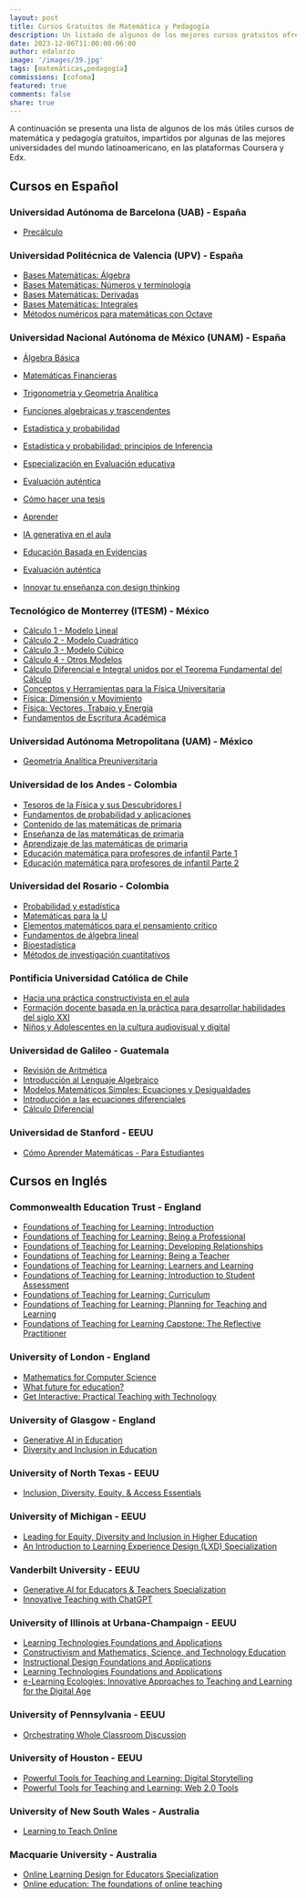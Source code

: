 ```yaml
---
layout: post
title: Cursos Gratuitos de Matemática y Pedagogía
description: Un listado de algunos de los mejores cursos gratuitos ofrecidos por algunas de las mejores universidades del mundo.
date: 2023-12-06T11:00:00-06:00
author: edalorzo
image: '/images/39.jpg'
tags: [matemáticas,pedagogía]
commissions: [cofoma]
featured: true
comments: false
share: true
---
```

A continuación se presenta una lista de algunos de los más útiles cursos de matemática y pedagogía gratuitos, impartidos por algunas de las mejores universidades del mundo latinoamericano, en las plataformas  Coursera y Edx.

## Cursos en Español

### Universidad Autónoma de Barcelona (UAB) - España

* [Precálculo][1]

### Universidad Politécnica de Valencia (UPV) - España

* [Bases Matemáticas: Álgebra][28]
* [Bases Matemáticas: Números y terminología][29]
* [Bases Matemáticas: Derivadas][30]
* [Bases Matemáticas: Integrales][31]
* [Métodos numéricos para matemáticas con Octave][38]

### Universidad Nacional Autónoma de México (UNAM) - España

* [Álgebra Básica][13]
* [Matemáticas Financieras][2]
* [Trigonometría y Geometría Analítica][3]
* [Funciones algebraicas y trascendentes][4]
* [Estadística y probabilidad][23]
* [Estadística y probabilidad: principios de Inferencia][21]
* [Especialización en Evaluación educativa][22]
* [Evaluación auténtica][24]
* [Cómo hacer una tesis][25]
* [Aprender][26]
* [IA generativa en el aula][70]

* [Educación Basada en Evidencias][71]
* [Evaluación auténtica][72]
* [Innovar tu enseñanza con design thinking][73]

### Tecnológico de Monterrey (ITESM) - México

* [Cálculo 1 - Modelo Lineal][5]
* [Cálculo 2 - Modelo Cuadrático][6]
* [Cálculo 3 - Modelo Cúbico][7]
* [Cálculo 4 - Otros Modelos][8]
* [Cálculo Diferencial e Integral unidos por el Teorema Fundamental del Cálculo][9]
* [Conceptos y Herramientas para la Física Universitaria][12]
* [Física: Dimensión y Movimiento][10]
* [Física: Vectores, Trabajo y Energía][11]
* [Fundamentos de Escritura Académica][45]

### Universidad Autónoma Metropolitana (UAM) - México

* [Geometría Analítica Preuniversitaria][27]

### Universidad de los Andes - Colombia

* [Tesoros de la Física y sus Descubridores I][19]
* [Fundamentos de probabilidad y aplicaciones][20]
* [Contenido de las matemáticas de primaria][16]
* [Enseñanza de las matemáticas de primaria][14]
* [Aprendizaje de las matemáticas de primaria][15]
* [Educación matemática para profesores de infantil Parte 1][17]
* [Educación matemática para profesores de infantil Parte 2][18]

### Universidad del Rosario - Colombia

* [Probabilidad y estadística][32]
* [Matemáticas para la U][33]
* [Elementos matemáticos para el pensamiento crítico][34]
* [Fundamentos de álgebra lineal][35]
* [Bioestadística][36]
* [Métodos de investigación cuantitativos][37]

### Pontificia Universidad Católica de Chile

* [Hacia una práctica constructivista en el aula][45]
* [Formación docente basada en la práctica para desarrollar habilidades del siglo XXI][46]
* [Niños y Adolescentes en la cultura audiovisual y digital][47]

[45]:https://www.coursera.org/learn/aulaconstructivista
[46]:https://www.coursera.org/learn/formacion-docente-habilidades-siglo-veintiuno
[47]:https://www.coursera.org/learn/ninosaudiovisualdigital

### Universidad de Galileo - Guatemala

* [Revisión de Aritmética][39]
* [Introducción al Lenguaje Algebraico][40]
* [Modelos Matemáticos Simples: Ecuaciones y Desigualdades][41]
* [Introducción a las ecuaciones diferenciales][42]
* [Cálculo Diferencial][43]

### Universidad de Stanford - EEUU

* [Cómo Aprender Matemáticas - Para Estudiantes][44]

## Cursos en Inglés

### Commonwealth Education Trust - England

* [Foundations of Teaching for Learning: Introduction][48]
* [Foundations of Teaching for Learning: Being a Professional][47]
* [Foundations of Teaching for Learning: Developing Relationships][49]
* [Foundations of Teaching for Learning: Being a Teacher][50]
* [Foundations of Teaching for Learning: Learners and Learning][51]
* [Foundations of Teaching for Learning: Introduction to Student Assessment][52]
* [Foundations of Teaching for Learning: Curriculum][46]
* [Foundations of Teaching for Learning: Planning for Teaching and Learning][53]
* [Foundations of Teaching for Learning Capstone: The Reflective Practitioner][54]

### University of London - England

* [Mathematics for Computer Science][56]
* [What future for education?][55]
* [Get Interactive: Practical Teaching with Technology][57]

### University of Glasgow - England

* [Generative AI in Education][58]
* [Diversity and Inclusion in Education][59]

### University of North Texas - EEUU

* [Inclusion, Diversity, Equity, & Access Essentials][60]

### University of Michigan - EEUU

* [Leading for Equity, Diversity and Inclusion in Higher Education][61]
* [An Introduction to Learning Experience Design (LXD) Specialization][62]

### Vanderbilt University - EEUU

* [Generative AI for Educators & Teachers Specialization][63]
* [Innovative Teaching with ChatGPT][64]

### University of Illinois at Urbana-Champaign - EEUU

* [Learning Technologies Foundations and Applications][65]
* [Constructivism and Mathematics, Science, and Technology Education][66]
* [Instructional Design Foundations and Applications][68]
* [Learning Technologies Foundations and Applications][69]
* [e-Learning Ecologies: Innovative Approaches to Teaching and Learning for the Digital Age][78]

### University of Pennsylvania - EEUU

* [Orchestrating Whole Classroom Discussion][67]

### University of Houston - EEUU

* [Powerful Tools for Teaching and Learning: Digital Storytelling][77]
* [Powerful Tools for Teaching and Learning: Web 2.0 Tools][79]

### University of New South Wales - Australia

* [Learning to Teach Online][74]

### Macquarie University - Australia

* [Online Learning Design for Educators Specialization][75]
* [Online education: The foundations of online teaching][76]

[1]:https://www.coursera.org/learn/introduccion-al-calculo
[2]:https://www.coursera.org/learn/matematicas
[3]:https://www.coursera.org/learn/trigonometria
[4]:https://www.coursera.org/learn/funciones-algebraicas
[5]:https://www.coursera.org/learn/calculo-1
[6]:https://www.coursera.org/learn/calculo-2
[7]:https://www.coursera.org/learn/calculo-3
[8]:https://www.coursera.org/learn/calculo-4
[9]:https://www.coursera.org/learn/calculo-diferencial
[10]:https://www.coursera.org/learn/fisica-dimension-movimiento
[11]:https://www.coursera.org/learn/fisica-vectores-trabajo-energia
[12]:https://www.coursera.org/learn/fisica-universitaria
[13]:https://www.coursera.org/learn/algebra-basica
[14]:https://www.coursera.org/learn/ensenanza-matematicas-primaria
[15]:https://www.coursera.org/learn/aprendizaje-matematicas-primaria
[16]:https://www.coursera.org/learn/contenido-matematica-escolar
[17]:https://www.coursera.org/learn/educacion-matematica-para-profesores-de-infantil-curso-1
[18]:https://www.coursera.org/learn/educacion-matematica-para-profesores-de-infantil-curso-2
[19]:https://www.coursera.org/learn/tesoros-de-la-fisica
[20]:https://www.coursera.org/learn/probabilidad
[21]:https://www.coursera.org/learn/inferencia-estadistica
[22]:https://www.coursera.org/specializations/evaluacion-educativa
[23]:https://www.coursera.org/learn/estadistica-probabilidad
[24]:https://www.coursera.org/learn/autentica
[25]:https://www.coursera.org/learn/como-hacer-una-tesis
[26]:https://www.coursera.org/learn/aprendo
[27]:https://www.coursera.org/learn/geometra-analtica-preuniversitaria
[28]:https://www.edx.org/learn/algebra/universitat-politecnica-de-valencia-bases-matematicas-algebra
[29]:https://www.edx.org/learn/math/universitat-politecnica-de-valencia-bases-matematicas-numeros-y-terminologia
[30]:https://www.edx.org/learn/math/universitat-politecnica-de-valencia-bases-matematicas-derivadas
[31]:https://www.edx.org/learn/math/universitat-politecnica-de-valencia-bases-matematicas-integrales
[32]:https://www.edx.org/learn/math/universidad-del-rosario-probabilidad-y-estadistica
[33]:https://www.edx.org/learn/math/universidad-del-rosario-matematicas-para-la-u
[34]:https://www.edx.org/learn/math/universidad-del-rosario-elementos-matematicos-para-el-pensamiento-critico
[35]:https://www.edx.org/learn/engineering/universidad-del-rosario-fundamentos-de-algebra-lineal-2
[36]:https://www.edx.org/learn/medicine/universidad-del-rosario-bioestadistica
[37]:https://www.edx.org/learn/medicine/universidad-del-rosario-metodos-de-investigacion-cuantitativos
[38]:https://www.edx.org/learn/math/universitat-politecnica-de-valencia-metodos-numericos-para-matematicas-con-octave
[39]:https://www.edx.org/learn/math/universidad-galileo-revision-de-aritmetica
[40]:https://www.edx.org/learn/math/universidad-galileo-introduccion-al-lenguaje-algebraico
[41]:https://www.edx.org/learn/math/universidad-galileo-modelos-matematicos-simples-ecuaciones-y-desigualdades
[42]:https://www.edx.org/learn/math/universidad-galileo-introduccion-a-las-ecuaciones-diferenciales
[43]:https://www.edx.org/learn/computer-programming/universidad-galileo-calculo-diferencial
[44]:https://www.edx.org/learn/math/stanford-university-como-aprender-matematicas-para-estudiantes
[45]: https://www.coursera.org/learn/escritura-academica-esp
[46]: https://www.coursera.org/learn/teacher-curriculum
[47]: https://www.coursera.org/learn/professional-teacher
[48]: https://www.coursera.org/learn/teaching
[49]: https://www.coursera.org/learn/teacher-relationships
[50]: https://www.coursera.org/learn/being-a-teacher
[51]: https://www.coursera.org/learn/teaching-learning
[52]: https://www.coursera.org/learn/learning-assessment
[53]: https://www.coursera.org/learn/teaching-plan
[54]: https://www.coursera.org/learn/teaching-capstone
[55]: https://www.coursera.org/learn/future-education
[56]: https://www.coursera.org/learn/mathematics-for-computer-science
[57]: https://www.coursera.org/learn/getinmooc
[58]: https://www.coursera.org/learn/generative-ai-in-education
[59]: https://www.coursera.org/learn/diversity-and-inclusion-education
[60]: https://www.coursera.org/learn/inclusion-diversity-equity-and-access-essentials
[61]: https://www.coursera.org/learn/leading-for-equity-diversity-inclusion
[62]: https://www.coursera.org/specializations/introduction-to-learning-experience-design
[63]: https://www.coursera.org/specializations/generative-ai-for-educators-teachers
[64]: https://www.coursera.org/learn/chatgpt-innovative-teaching
[65]: https://www.coursera.org/learn/learning-technologies-foundations-applications
[66]: https://www.coursera.org/learn/constructivism
[67]: https://www.coursera.org/learn/classdiscussion
[68]: https://www.coursera.org/learn/instructional-design-foundations-applications
[69]: https://www.coursera.org/learn/learning-technologies-foundations-applications
[70]: https://www.coursera.org/learn/iagenerativa
[71]: https://www.coursera.org/learn/ebe
[72]: https://www.coursera.org/learn/autentica
[73]: https://www.coursera.org/learn/designthinking-docencia
[74]: https://www.coursera.org/learn/teach-online
[75]: https://www.coursera.org/specializations/online-learning-design-educators
[76]: https://www.coursera.org/learn/the-foundations-of-online-teaching
[77]: https://www.coursera.org/learn/digital-storytelling
[78]: https://www.coursera.org/learn/elearning
[79]: https://www.coursera.org/learn/teaching-learning-tools